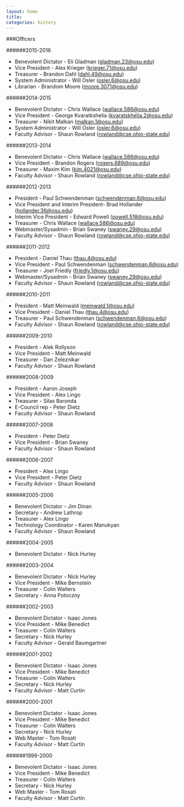 ```yaml
---
layout: home
title:
categories: history
---
```


###Officers

######2015-2016
* Benevolent Dictator - Eli Gladman (gladman.23@osu.edu)
* Vice President - Alex Krieger (krieger.71@osu.edu)
* Treasurer - Brandon Dahl (dahl.49@osu.edu)
* System Administrator - Will Osler (osler.6@osu.edu)
* Librarian - Brandom Moore (moore.3071@osu.edu)

######2014-2015
* Benevolent Dictator - Chris Wallace (wallace.586@osu.edu)
* Vice President - George Kvaratkshelia (kvaratskhelia.2@osu.edu)
* Treasurer - Nikit Malkan (malkan.1@osu.edu)
* System Administrator - Will Osler (osler.6@osu.edu)
* Faculty Advisor - Shaun Rowland (rowland@cse.ohio-state.edu)

######2013-2014
* Benevolent Dictator - Chris Wallace (wallace.586@osu.edu)
* Vice President - Brandon Rogers (rogers.689@osu.edu)
* Treasurer - Maxim Kim (kim.4021@osu.edu)
* Faculty Advisor - Shaun Rowland (rowland@cse.ohio-state.edu)

######2012-2013
* President - Paul Schwendenman (schwendenman.6@osu.edu)
* Vice President and Interim President- Brad Hollander (hollander.36@osu.edu)
* Interim Vice President - Edward Powell (powell.518@osu.edu)
* Treasurer - Chris Wallace (wallace.586@osu.edu)
* Webmaster/Sysadmin - Brian Swaney (swaney.29@osu.edu)
* Faculty Advisor - Shaun Rowland (rowland@cse.ohio-state.edu)

######2011-2012
* President - Daniel Thau (thau.4@osu.edu)
* Vice President - Paul Schwendenman (schwendenman.6@osu.edu)
* Treasurer - Joel Friedly (friedly.1@osu.edu)
* Webmaster/Sysadmin - Brian Swaney (swaney.29@osu.edu)
* Faculty Advisor - Shaun Rowland (rowland@cse.ohio-state.edu)

######2010-2011
* President - Matt Meinwald (meinwald.1@osu.edu)
* Vice President - Daniel Thau (thau.4@osu.edu)
* Treasurer - Paul Schwendenman (schwendenman.6@osu.edu)
* Faculty Advisor - Shaun Rowland (rowland@cse.ohio-state.edu)

######2009-2010
* President - Alek Rollyson
* Vice President - Matt Meinwald
* Treasurer - Dan Zeleznikar
* Faculty Advisor - Shaun Rowland

######2008-2009
* President - Aaron Joseph
* Vice President - Alex Lingo
* Treasurer - Silas Baronda
* E-Council rep - Peter Dietz
* Faculty Advisor - Shaun Rowland

######2007-2008
* President - Peter Dietz
* Vice President - Brian Swaney
* Faculty Advisor - Shaun Rowland

######2006-2007
* President - Alex Lingo
* Vice President - Peter Dietz
* Faculty Advisor - Shaun Rowland

######2005-2006
* Benevolent Dictator - Jim Dinan
* Secretary - Andrew Lathrop
* Treasurer - Alex Lingo
* Technology Coordinator - Karen Manukyan
* Faculty Advisor - Shaun Rowland

######2004-2005
* Benevolent Dictator - Nick Hurley

######2003-2004
* Benevolent Dictator - Nick Hurley
* Vice President - Mike Bernstein
* Treasurer - Colin Walters
* Secretary - Anna Potoczny

######2002-2003
* Benevolent Dictator - Isaac Jones
* Vice President - Mike Benedict
* Treasurer - Colin Walters
* Secretary - Nick Hurley
* Faculty Advisor - Gerald Baumgartner

######2001-2002
* Benevolent Dictator - Isaac Jones
* Vice President - Mike Benedict
* Treasurer - Colin Walters
* Secretary - Nick Hurley
* Faculty Advisor - Matt Curtin

######2000-2001
* Benevolent Dictator - Isaac Jones
* Vice President - Mike Benedict
* Treasurer - Colin Walters
* Secretary - Nick Hurley
* Web Master - Tom Rosati
* Faculty Advisor - Matt Curtin

######1999-2000
* Benevolent Dictator - Isaac Jones
* Vice President - Mike Benedict
* Treasurer - Colin Walters
* Secretary - Nick Hurley
* Web Master - Tom Rosati
* Faculty Advisor - Matt Curtin
